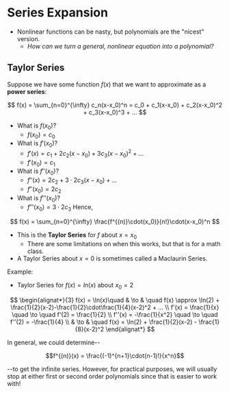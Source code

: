 # Series Expansion
- Nonlinear functions can be nasty, but polynomials are the "nicest" version.
    - *How can we turn a general, nonlinear equation into a polynomial?*

## Taylor Series
Suppose we have some function $f(x)$ that we want to approximate as a **power series**:

$$
  f(x) = \sum_{n=0}^{\infty} c_n(x-x_0)^n = c_0 + c_1(x-x_0) + c_2(x-x_0)^2 + c_3(x-x_0)^3 + ...
$$

  - What is $f(x_0)$?
      - $f(x_0) = c_0$
  - What is $f'(x_0)$?
     - $f'(x) = c_1 + 2c_2(x-x_0) + 3c_3(x-x_0)^2 + ...$
     - $f'(x_0) = c_1$
  - What is $f''(x_0)$?
      - $f''(x) = 2c_2 + 3\cdot2c_3(x-x_0) + ...$
      - $f''(x_0) = 2c_2$
  - What is $f'''(x_0)$?
      - $f'''(x_0) = 3\cdot2c_3$
Hence,

$$
  f(x) = \sum_{n=0}^{\infty} \frac{f^{(n)}\cdot(x_0)}{n!}\cdot(x-x_0)^n
$$
  - This is the **Taylor Series** for $f$ about $x=x_0$
    - There are some limitations on when this works, but that is for a math class.
- A Taylor Series about $x=0$ is sometimes called a Maclaurin Series.

Example:
- Taylor Series for $f(x) = ln(x)$ about $x_0 = 2$

$$
\begin{alignat*}{3}
f(x) = \ln(x)\quad & \to & \quad f(x) \approx \ln(2) + \frac{1}{2}(x-2)-\frac{1}{2}\cdot\frac{1}{4}(x-2)^2 + ... \\
f'(x) = \frac{1}{x} \quad \to \quad f'(2) = \frac{1}{2} \\
f''(x) = -\frac{1}{x^2} \quad \to \quad f''(2) = -\frac{1}{4} \\
& \to & \quad f(x) = \ln(2) + \frac{1}{2}(x-2) - \frac{1}{8}(x-2)^2
\end{alignat*}
$$

In general, we could determine--

$$f^{(n)}(x) = \frac{(-1)^{n+1}\cdot(n-1)!}{x^n}$$

--to get the infinite series. However, for practical purposes, we will usually stop at either first or second order polynomials since that is easier to work with!
